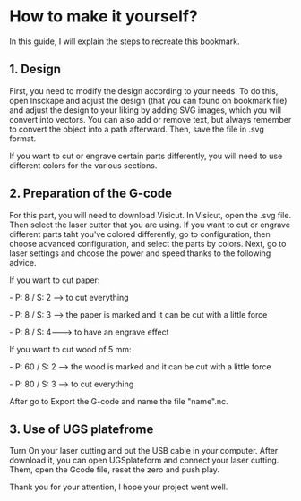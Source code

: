 # How to make it yourself?

In this guide, I will explain the steps to recreate this bookmark.

## 1. Design

First, you need to modify the design according to your needs. To do this, open Insckape and adjust the design (that you can found on bookmark file) and adjust the design to your liking by adding SVG images, which you will convert into vectors. You can also add or remove text, but always remember to convert the object into a path afterward. Then, save the file in .svg format.

If you want to cut or engrave certain parts differently, you will need to use different colors for the various sections.

## 2. Preparation of the G-code

For this part, you will need to download Visicut. In Visicut, open the .svg file. Then select the laser cutter that you are using. If you want to cut or engrave different parts taht you've colored differently, go to configuration, then choose advanced configuration, and select the parts by colors. Next, go to laser settings and choose the power and speed thanks to the following advice.

If you want to cut paper:

\- P: 8 / S: 2 --\> to cut everything

\- P: 8 / S: 3 --\> the paper is marked and it can be cut with a little force

\- P: 8 / S: 4---\> to have an engrave effect



If you want to cut wood of 5 mm:

\- P: 60 / S: 2 --\> the wood is marked and it can be cut with a little force

\- P: 80 / S: 3 --\> to cut everything

After go to Export the G-code and name the file "name".nc. 

## 3. Use of UGS platefrome

Turn On your laser cutting and put the USB cable in your computer.
After download it, you can open UGSplateform and connect your laser cutting. Them, open the Gcode file, reset the zero and push play. 

Thank you for your attention, I hope your project went well.
